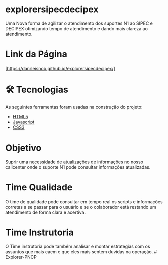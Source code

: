 # explorersipecdecipex

Uma Nova forma de agilizar o atendimento dos suportes N1 ao SIPEC e DECIPEX otimizando tempo de atendimento e dando mais clareza ao atendimento.

# Link da Página

[https://danrleisnob.github.io/explorersipecdecipex/]

# 🛠 Tecnologias

As seguintes ferramentas foram usadas na construção do projeto:

- [HTML5](<https://html.spec.whatwg.org/multipage/>)
- [Javascript](<https://www.javascript.com/>)
- [CSS3](<https://www.css3.com/>)


# Objetivo 

Suprir uma necessidade de atualizações de informações no nosso callcenter onde o suporte N1 pode consultar informações atualizadas.

# Time Qualidade

O time de qualidade pode consultar em tempo real os scripts e informações corretas a se passar para o usuário e se o colaborador está restando um atendimento de forma clara e acertiva.

# Time Instrutoria

O Time instrutoria pode também analisar e montar estrategias com os assuntos que mais caem e que eles mais sentem duvidas na operação.
#   E x p l o r e r - P N C P  
 